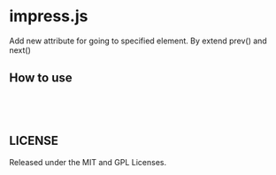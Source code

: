 impress.js
============

Add new attribute for going to specified element.
By extend prev() and next()


How to use
----------------

<pre><code>
<div id="step1" data-next="step3">
<div id="step3" data-prev="step1">
</code></pre>



LICENSE
---------

Released under the MIT and GPL Licenses.


